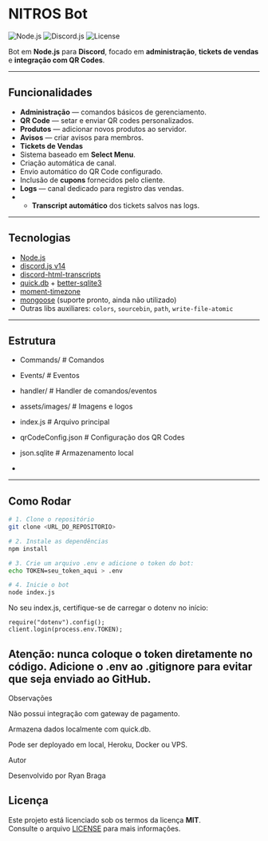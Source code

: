 #  NITROS Bot

![Node.js](https://img.shields.io/badge/Node.js-18.x-green?logo=node.js) 
![Discord.js](https://img.shields.io/badge/discord.js-v14-blue?logo=discord) 
![License](https://img.shields.io/badge/license-MIT-green)

Bot em **Node.js** para **Discord**, focado em **administração**, **tickets de vendas** e **integração com QR Codes**.  

---

##  Funcionalidades
-  **Administração** — comandos básicos de gerenciamento.  
-  **QR Code** — setar e enviar QR codes personalizados.  
-  **Produtos** — adicionar novos produtos ao servidor.  
-  **Avisos** — criar avisos para membros.  
-  **Tickets de Vendas**  
  - Sistema baseado em **Select Menu**.  
  - Criação automática de canal.  
  - Envio automático do QR Code configurado.  
  - Inclusão de **cupons** fornecidos pelo cliente.  
-  **Logs** — canal dedicado para registro das vendas.
- - **Transcript automático** dos tickets salvos nas logs. 

---

##  Tecnologias
- [Node.js](https://nodejs.org/)  
- [discord.js v14](https://discord.js.org/)  
- [discord-html-transcripts](https://www.npmjs.com/package/discord-html-transcripts)  
- [quick.db](https://www.npmjs.com/package/quick.db) + [better-sqlite3](https://www.npmjs.com/package/better-sqlite3)  
- [moment-timezone](https://momentjs.com/timezone/)  
- [mongoose](https://mongoosejs.com/) (suporte pronto, ainda não utilizado)  
- Outras libs auxiliares: `colors`, `sourcebin`, `path`, `write-file-atomic`

---

##  Estrutura
- Commands/ # Comandos
- Events/ # Eventos
- handler/ # Handler de comandos/eventos
- assets/images/ # Imagens e logos
- index.js # Arquivo principal
- qrCodeConfig.json # Configuração dos QR Codes
- json.sqlite # Armazenamento local

- 
---

##  Como Rodar
```bash
# 1. Clone o repositório
git clone <URL_DO_REPOSITORIO>

# 2. Instale as dependências
npm install

# 3. Crie um arquivo .env e adicione o token do bot:
echo TOKEN=seu_token_aqui > .env

# 4. Inicie o bot
node index.js
```
No seu index.js, certifique-se de carregar o dotenv no início:
```
require("dotenv").config();
client.login(process.env.TOKEN);
```

 Atenção: nunca coloque o token diretamente no código.
Adicione o .env ao .gitignore para evitar que seja enviado ao GitHub.
---

 Observações

Não possui integração com gateway de pagamento.

Armazena dados localmente com quick.db.

Pode ser deployado em local, Heroku, Docker ou VPS.

 Autor

Desenvolvido por Ryan Braga 

##  Licença
Este projeto está licenciado sob os termos da licença **MIT**.  
Consulte o arquivo [LICENSE](LICENSE) para mais informações.
